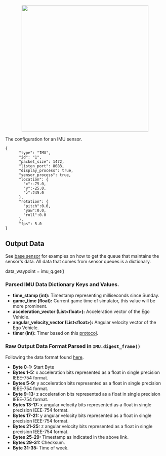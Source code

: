 <p align="center">
<img src="https://github.com/monoDriveIO/PythonClient/blob/master/WikiPhotos/imusensor.PNG" width="400" height="400" />
</p>

The configuration for an IMU sensor.

```
{
      "type": "IMU",
      "id": "1",
      "packet_size": 1472,
      "listen_port": 8083,
      "display_process": true,
      "sensor_process": true,
      "location": {
        "x":-75.0,
        "y":-25.0,
        "z":245.0
      },
      "rotation": {
        "pitch":0.0,
        "yaw":0.0,
        "roll":0.0
      },
      "fps": 5.0
}
```

## Output Data
See [base sensor](https://github.com/monoDriveIO/PythonClient/wiki/Base-Sensor) for examples on how to get the queue that maintains the sensor's data. All data that comes from sensor queues is a dictionary.

data_waypoint = imu_q.get()

### Parsed IMU Data Dictionary Keys and Values.

- **time_stamp (int):** Timestamp representing milliseconds since Sunday.
- **game_time (float):** Current game time of simulator, this value will be more prominent.
- **acceleration_vector (List<float<float>>):** Acceleration vector of the Ego Vehicle.
- **angular_velocity_vector (List<float<float>>):** Angular velocity vector of the Ego Vehicle. 
- **timer (int):** Timer based on this [protocol](http://files.microstrain.com/dcp/Inertia-Link-3DM-GX2-data-communications-protocol.pdf).

### Raw Output Data Format Parsed in `IMU.digest_frame()`

Following the data format found [here](http://files.microstrain.com/dcp/Inertia-Link-3DM-GX2-data-communications-protocol.pdf).

- **Byte 0-1:** Start Byte
- **Bytes 1-5:** x acceleration bits represented as a float in single precision IEEE-754 format.
- **Bytes 5-9:** y acceleration bits represented as a float in single precision IEEE-754 format.
- **Byte 9-13:** z acceleration bits represented as a float in single precision IEEE-754 format.
- **Bytes 13-17:** x angular velocity bits represented as a float in single precision IEEE-754 format.
- **Bytes 17-21:** y angular velocity bits represented as a float in single precision IEEE-754 format.
- **Bytes 21-25:** z angular velocity bits represented as a float in single precision IEEE-754 format.
- **Bytes 25-29:** Timestamp as indicated in the above link.
- **Bytes 29-31:** Checksum.
- **Byte 31-35:** Time of week.